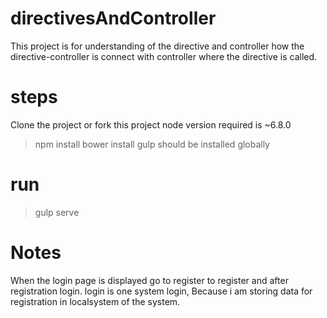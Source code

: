 # directivesAndController

This project is for understanding of the directive and controller how the directive-controller is connect with controller where the directive is called.

# steps
Clone the project or fork this project
node version required is ~6.8.0
> npm install
> bower install
gulp should be installed globally

# run
> gulp serve

# Notes
When the login page is displayed go to register to register and after registration login.
login is one system login, Because i am storing data for registration in localsystem of the system.

